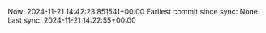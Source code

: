 Now: 2024-11-21 14:42:23.851541+00:00 Earliest commit since sync: None Last sync: 2024-11-21 14:22:55+00:00

